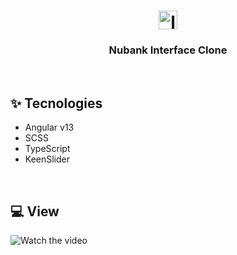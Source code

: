 <h1 align="center">
      <img alt="logo" title="Yeager Compiler" src="https://nubank.com.br/images/nu-icon.png?v=2" height=30px  />
</h1>
<h3 align="center">Nubank Interface Clone</h3>
<br>

## ✨ Tecnologies
- Angular v13
- SCSS
- TypeScript
- KeenSlider
<br>

## 💻 View
![Watch the video](https://cvgif.com/data/06-2022/19/D8qzOl_a0069ce3d4cea480b79b8339915d5ff4_00-00-01_00-00-13_2.gif)

<br>


